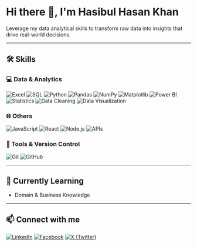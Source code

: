 # Hi there 👋, I'm Hasibul Hasan Khan

Leverage my data analytical skills to transform raw data into insights that drive real-world decisions.

---

## 🛠️ Skills

### 💻 Data & Analytics
![Excel](https://img.shields.io/badge/Excel-217346?style=for-the-badge&logo=microsoft-excel&logoColor=white)
![SQL](https://img.shields.io/badge/SQL-4479A1?style=for-the-badge&logo=mysql&logoColor=white)
![Python](https://img.shields.io/badge/Python-3776AB?style=for-the-badge&logo=python&logoColor=white)
![Pandas](https://img.shields.io/badge/Pandas-150458?style=for-the-badge&logo=pandas&logoColor=white)
![NumPy](https://img.shields.io/badge/NumPy-013243?style=for-the-badge&logo=numpy&logoColor=white)
![Matplotlib](https://img.shields.io/badge/Matplotlib-F88017?style=for-the-badge&logo=matplotlib&logoColor=white)
![Power BI](https://img.shields.io/badge/Power%20BI-F2C811?style=for-the-badge&logo=microsoft-power-bi&logoColor=black)
![Statistics](https://img.shields.io/badge/Statistics-4B0082?style=for-the-badge&logo=chart&logoColor=white)
![Data Cleaning](https://img.shields.io/badge/Data%20Cleaning-FF6F61?style=for-the-badge&logo=data:image/png;base64)
![Data Visualization](https://img.shields.io/badge/Data%20Visualization-FF5733?style=for-the-badge&logo=visual-studio-code&logoColor=white)

### 🌐 Others
![JavaScript](https://img.shields.io/badge/JavaScript-F7DF1E?style=for-the-badge&logo=javascript&logoColor=black)
![React](https://img.shields.io/badge/React-61DAFB?style=for-the-badge&logo=react&logoColor=black)
![Node.js](https://img.shields.io/badge/Node.js-339933?style=for-the-badge&logo=nodedotjs&logoColor=white)
![APIs](https://img.shields.io/badge/APIs-000000?style=for-the-badge&logo=swagger&logoColor=white)

### 🔧 Tools & Version Control
![Git](https://img.shields.io/badge/Git-F05032?style=for-the-badge&logo=git&logoColor=white)
![GitHub](https://img.shields.io/badge/GitHub-181717?style=for-the-badge&logo=github&logoColor=white)

---

## 🌱 Currently Learning
- Domain & Business Knowledge

---

## 📫 Connect with me  
[![LinkedIn](https://img.shields.io/badge/LinkedIn-0A66C2?style=for-the-badge&logo=linkedin&logoColor=white)](https://www.linkedin.com/in/hasibulhasankhan/) [![Facebook](https://img.shields.io/badge/Facebook-1877F2?style=for-the-badge&logo=facebook&logoColor=white)](https://www.facebook.com/hasibulhasankhan2/) [![X (Twitter)](https://img.shields.io/badge/X-1DA1F2?style=for-the-badge&logo=twitter&logoColor=white)](https://x.com/Hasib2277)

